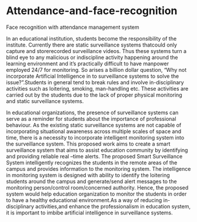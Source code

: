 # Attendance-and-face-recognition
Face recognition with attendance management system

In an educational institution, students become the responsibility of the institute. Currently there are static surveillance systems thatcould only capture and storerecorded surveillance videos.  Thus these systems turn a blind eye to any malicious or indiscipline activity happening around the learning environment and it’s practically difficult to have manpower employed 24/7 for monitoring. So arises a billion dollar question, “Why not incorporate Artificial Intelligence in to surveillance systems to solve the issue?”.Students in general tend to break rules and involve in-disciplinary activities such as loitering, smoking, man-handling etc. These activities are carried out by the students due to the lack of proper physical monitoring and static surveillance systems.

In educational organizations, the presence of surveillance systems can serve as a reminder for students about the importance of professional behaviour. As the existing static surveillance systems are not capable of incorporating situational awareness across multiple scales of space and time, there is a necessity to incorporate intelligent monitoring system into the surveillance system. This proposed work aims to create a smart surveillance system that aims to assist education community by identifying and providing reliable real –time alerts. 
The proposed Smart Surveillance System intelligently recognizes the students in the remote areas of the campus and provides information to the monitoring system. The intelligence in monitoring system is designed with ability to identify the loitering students around the campus and generate/send alert messages to the monitoring person/control room/concerned authority. Hence, the proposed system would help education organization to monitor the students in order to have a healthy educational environment.As a way of reducing in-disciplinary activities,and enhance the professionalism in education system, it is important to imbibe artificial intelligence in surveillance systems.
